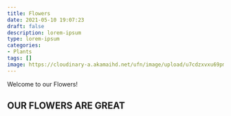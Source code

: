 ```yaml
---
title: Flowers
date: 2021-05-10 19:07:23
draft: false
description: lorem-ipsum
type: lorem-ipsum
categories:
- Plants
tags: []
image: https://cloudinary-a.akamaihd.net/ufn/image/upload/u7cdzxvxu69pmubmtltc.jpg
---
```


Welcome to our Flowers!

## OUR FLOWERS ARE GREAT
